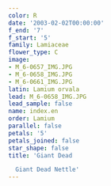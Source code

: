 ```yaml
---
color: R
date: '2003-02-02T00:00:00'
f_end: '7'
f_start: '5'
family: Lamiaceae
flower_type: C
image:
- M_6-0657_IMG.JPG
- M_6-0658_IMG.JPG
- M_6-0661_IMG.JPG
latin: Lamium orvala
lead: M_6-0658_IMG.JPG
lead_sample: false
name: index.en
order: Lamium
parallel: false
petals: '5'
petals_joined: false
star_shape: false
title: 'Giant Dead

  Giant Dead Nettle'
---
```

